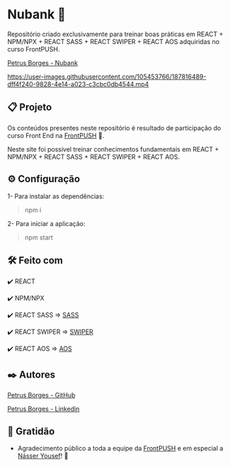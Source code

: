 # Nubank 🤘

Repositório criado exclusivamente para treinar boas práticas em REACT + NPM/NPX + REACT SASS + REACT SWIPER + REACT AOS adquiridas no curso FrontPUSH.

[Petrus Borges - Nubank](https://spider-man-miles-morales-rho.vercel.app)

https://user-images.githubusercontent.com/105453766/187816489-dff4f240-9828-4e14-a023-c3cbc0db4544.mp4

## 📋 Projeto

Os conteúdos presentes neste repositório é resultado de participação do curso Front End na [FrontPUSH](https://frontpush.com.br) 🤘.

Neste site foi possível treinar conhecimentos fundamentais em REACT + NPM/NPX + REACT SASS + REACT SWIPER + REACT AOS.

## ⚙ Configuração

1- Para instalar as dependências:

> npm i

2- Para iniciar a aplicação:

> npm start

## 🛠️ Feito com

✔️ REACT

✔️ NPM/NPX

✔️ REACT SASS => [SASS](https://create-react-app.dev/docs/adding-a-sass-stylesheet/)

✔️ REACT SWIPER => [SWIPER](https://github.com/nolimits4web/swiper)

✔️ REACT AOS => [AOS](https://github.com/michalsnik/aos)

## ✒️ Autores

[Petrus Borges - GitHub](https://github.com/PetrusBorges)

[Petrus Borges - Linkedin](https://www.linkedin.com/in/petrusborgesmachado/)

## 🎁 Gratidão

- Agradecimento público a toda a equipe da [FrontPUSH](https://frontpush.com.br) e em especial a [Násser Yousef](https://www.linkedin.com/in/násser-yousef-ali-1742101a5/)! 🤘
